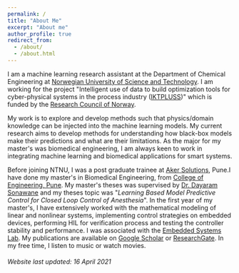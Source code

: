 ```yaml
---
permalink: /
title: "About Me"
excerpt: "About me"
author_profile: true
redirect_from: 
  - /about/
  - /about.html
---
```


I am a machine learning research assistant at the Department of Chemical Engineering at <a href="https://www.ntnu.edu" target="_blank">Norwegian University of Science and Technology</a>. I am working for the project "Intelligent use of data to build optimization tools for cyber-physical systems in the process industry ([IKTPLUSS](https://www.google.com/url?sa=t&rct=j&q=&esrc=s&source=web&cd=&ved=2ahUKEwja873q-fbvAhWJl4sKHeCzAFYQFjABegQICxAD&url=https%3A%2F%2Fwww.forskningsradet.no%2Fom-forskningsradet%2Fpublikasjoner%2F2018%2Fprogramplan-gjelder-fra-2018%2F&usg=AOvVaw0rUxeyGw9JisQDuPEnuNU7))" which is funded by the [Research Council of Norway](https://www.forskningsradet.no/en/).


My work is to explore and develop methods such that physics/domain knowledge can be injected into the machine learning models. My current research aims to develop methods for understanding how black-box models make their predictions and what are their limitations. As the major for my master's was biomedical engineering, I am always keen to work in integrating machine learning and biomedical applications for smart systems.

Before joining NTNU, I was a post graduate trainee at [Aker Solutions](https://www.akersolutions.com), Pune.I have done my master's in Biomedical Engineering, from [College of Engineering, Pune](https://www.coep.org.in). My master's theses was supervised by [Dr. Dayaram Sonawane](http://www.coepembeddedlab.com/sonawane.html) and my theses topic was "*Learning Based Model Predictive Control for Closed Loop Control of Anesthesia*". In the first year of my master's, I have extensively worked with the mathematical modeling of linear and nonlinear systems, implementing control strategies on embedded devices, performing HIL for verification process and testing the controller stability and performance. I was associated with the [Embedded Systems Lab](http://www.coepembeddedlab.com). My publications are available on [Google Scholar](https://scholar.google.com/citations?user=rUQxY7QAAAAJ&hl=en) or [ResearchGate](https://www.researchgate.net/profile/Saket-Adhau). In my free time, I listen to music or watch movies.
###### Website last updated: 16 April 2021

